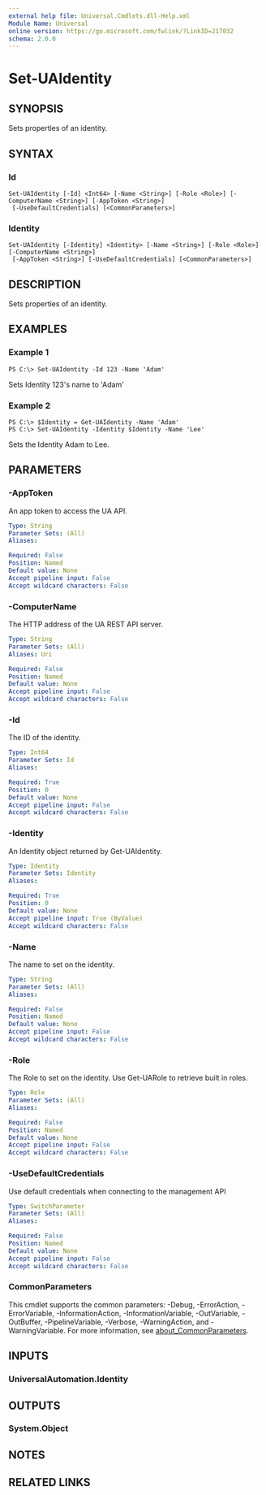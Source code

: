 ```yaml
---
external help file: Universal.Cmdlets.dll-Help.xml
Module Name: Universal
online version: https://go.microsoft.com/fwlink/?LinkID=217032
schema: 2.0.0
---
```


# Set-UAIdentity

## SYNOPSIS
Sets properties of an identity.

## SYNTAX

### Id
```
Set-UAIdentity [-Id] <Int64> [-Name <String>] [-Role <Role>] [-ComputerName <String>] [-AppToken <String>]
 [-UseDefaultCredentials] [<CommonParameters>]
```

### Identity
```
Set-UAIdentity [-Identity] <Identity> [-Name <String>] [-Role <Role>] [-ComputerName <String>]
 [-AppToken <String>] [-UseDefaultCredentials] [<CommonParameters>]
```

## DESCRIPTION
Sets properties of an identity.

## EXAMPLES

### Example 1
```
PS C:\> Set-UAIdentity -Id 123 -Name 'Adam'
```

Sets Identity 123's name to 'Adam'

### Example 2
```
PS C:\> $Identity = Get-UAIdentity -Name 'Adam'
PS C:\> Set-UAIdentity -Identity $Identity -Name 'Lee'
```

Sets the Identity Adam to Lee.

## PARAMETERS

### -AppToken
An app token to access the UA API.

```yaml
Type: String
Parameter Sets: (All)
Aliases:

Required: False
Position: Named
Default value: None
Accept pipeline input: False
Accept wildcard characters: False
```

### -ComputerName
The HTTP address of the UA REST API server.

```yaml
Type: String
Parameter Sets: (All)
Aliases: Uri

Required: False
Position: Named
Default value: None
Accept pipeline input: False
Accept wildcard characters: False
```

### -Id
The ID of the identity.

```yaml
Type: Int64
Parameter Sets: Id
Aliases:

Required: True
Position: 0
Default value: None
Accept pipeline input: False
Accept wildcard characters: False
```

### -Identity
An Identity object returned by Get-UAIdentity.

```yaml
Type: Identity
Parameter Sets: Identity
Aliases:

Required: True
Position: 0
Default value: None
Accept pipeline input: True (ByValue)
Accept wildcard characters: False
```

### -Name
The name to set on the identity.

```yaml
Type: String
Parameter Sets: (All)
Aliases:

Required: False
Position: Named
Default value: None
Accept pipeline input: False
Accept wildcard characters: False
```

### -Role
The Role to set on the identity.
Use Get-UARole to retrieve built in roles.

```yaml
Type: Role
Parameter Sets: (All)
Aliases:

Required: False
Position: Named
Default value: None
Accept pipeline input: False
Accept wildcard characters: False
```

### -UseDefaultCredentials
Use default credentials when connecting to the management API

```yaml
Type: SwitchParameter
Parameter Sets: (All)
Aliases:

Required: False
Position: Named
Default value: None
Accept pipeline input: False
Accept wildcard characters: False
```

### CommonParameters
This cmdlet supports the common parameters: -Debug, -ErrorAction, -ErrorVariable, -InformationAction, -InformationVariable, -OutVariable, -OutBuffer, -PipelineVariable, -Verbose, -WarningAction, and -WarningVariable. For more information, see [about_CommonParameters](http://go.microsoft.com/fwlink/?LinkID=113216).

## INPUTS

### UniversalAutomation.Identity
## OUTPUTS

### System.Object
## NOTES

## RELATED LINKS
